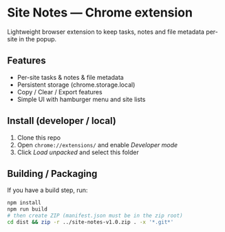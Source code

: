 # Site Notes — Chrome extension

Lightweight browser extension to keep tasks, notes and file metadata per-site in the popup.

## Features

- Per-site tasks & notes & file metadata
- Persistent storage (chrome.storage.local)
- Copy / Clear / Export features
- Simple UI with hamburger menu and site lists

## Install (developer / local)

1. Clone this repo
2. Open `chrome://extensions/` and enable _Developer mode_
3. Click _Load unpacked_ and select this folder

## Building / Packaging

If you have a build step, run:

```bash
npm install
npm run build
# then create ZIP (manifest.json must be in the zip root)
cd dist && zip -r ../site-notes-v1.0.zip . -x '*.git*'
```
